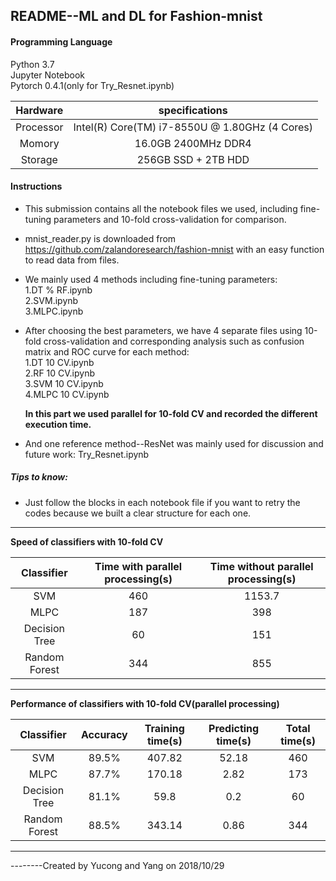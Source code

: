 README--ML and DL for Fashion-mnist
-------------
#### Programming Language  
Python 3.7  
Jupyter Notebook  
Pytorch 0.4.1(only for Try_Resnet.ipynb)  
 
|Hardware|specifications|
|:---:|:---:|  
|Processor|Intel(R) Core(TM) i7-8550U @ 1.80GHz (4 Cores)|  
|Momory|16.0GB 2400MHz DDR4|
|Storage|256GB SSD + 2TB HDD|

#### Instructions
* This submission contains all the notebook files we used, including fine-tuning parameters and 10-fold cross-validation for comparison.   
* mnist_reader.py is downloaded from https://github.com/zalandoresearch/fashion-mnist with an easy function to read data from files.  
* We mainly used 4 methods including fine-tuning parameters:  
1.DT % RF.ipynb  
2.SVM.ipynb  
3.MLPC.ipynb  
* After choosing the best parameters, we have 4 separate files using 10-fold cross-validation and corresponding analysis such as confusion matrix and ROC curve for each method:  
1.DT 10 CV.ipynb  
2.RF 10 CV.ipynb  
3.SVM 10 CV.ipynb  
4.MLPC 10 CV.ipynb  

  **In this part we used parallel for 10-fold CV and recorded the different execution time.**
* And one reference method--ResNet was mainly used for discussion and future work: 
Try_Resnet.ipynb

##### Tips to know:
* Just follow the blocks in each notebook file if you want to retry the codes because we built a clear structure for each one.  

-------------
**Speed of classifiers with 10-fold CV**  

|Classifier|Time with parallel processing(s)|Time without parallel processing(s)|  
|:---:|:---:|:---:|  
|SVM|460|1153.7|  
|MLPC|187|398|  
|Decision Tree|60|151|  
|Random Forest|344|855 

-------------
**Performance of classifiers with 10-fold CV(parallel processing)**  

|Classifier|Accuracy|Training time(s)|Predicting time(s)|Total time(s)|  
|:---:|:---:|:---:|:---:|:---:|  
|SVM|89.5%|407.82|52.18|460|  
|MLPC|87.7%|170.18|2.82|173|  
|Decision Tree|81.1%|59.8|0.2|60|  
|Random Forest|88.5%|343.14|0.86|344|  

-------------
--------Created by Yucong and Yang on 2018/10/29
